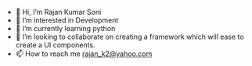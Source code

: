 - 👋 Hi, I’m Rajan Kumar Soni
- 👀 I’m interested in Development
- 🌱 I’m currently learning python
- 💞️ I’m looking to collaborate on creating a framework which will ease to create a UI components.
- 📫 How to reach me rajan_k2@yahoo.com

<!---
whorajan/whorajan is a ✨ special ✨ repository because its `README.md` (this file) appears on your GitHub profile.
You can click the Preview link to take a look at your changes.
--->
